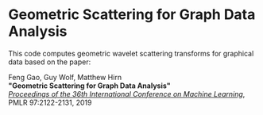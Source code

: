 # Geometric Scattering for Graph Data Analysis

This code computes geometric wavelet scattering transforms for graphical data based on the paper:

Feng Gao, Guy Wolf, Matthew Hirn<br/>
**"Geometric Scattering for Graph Data Analysis"**<br/>
[*Proceedings of the 36th International Conference on Machine Learning*](http://proceedings.mlr.press/v97/gao19e.html), PMLR 97:2122-2131, 2019
